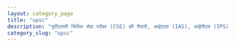 ```yaml
---
layout: category_page
title: "upsc"
description: "यूपीएससी सिविल सेवा परीक्षा (CSE) की तैयारी, आईएएस (IAS), आईपीएस (IPS) बनने की स्ट्रेटेजी, सिलेबस और महत्वपूर्ण टिप्स।"
category_slug: "upsc"
---
```

